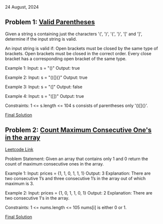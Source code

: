 24 August, 2024

## Problem 1: [Valid Parentheses](https://leetcode.com/problems/valid-parentheses/description/)

Given a string s containing just the characters '(', ')', '{', '}', '[' and ']', determine if the input string is valid.

An input string is valid if:
Open brackets must be closed by the same type of brackets.
Open brackets must be closed in the correct order.
Every close bracket has a corresponding open bracket of the same type.
 

Example 1:
Input: s = "()"
Output: true

Example 2:
Input: s = "()[]{}"
Output: true

Example 3:
Input: s = "(]"
Output: false

Example 4:
Input: s = "([])"
Output: true

Constraints:
1 <= s.length <= 104
s consists of parentheses only '()[]{}'.

[Final Solution](https://leetcode.com/problems/valid-parentheses/submissions/1366885507)


## Problem 2: [Count Maximum Consecutive One's in the array](https://takeuforward.org/data-structure/count-maximum-consecutive-ones-in-the-array/)
[Leetcode Link](https://leetcode.com/problems/max-consecutive-ones/)

Problem Statement: Given an array that contains only 1 and 0 return the count of maximum consecutive ones in the array.

Example 1:
Input: prices = {1, 1, 0, 1, 1, 1}
Output: 3
Explanation: There are two consecutive 1’s and three consecutive 1’s in the array out of which maximum is 3.

Example 2:
Input: prices = {1, 0, 1, 1, 0, 1} 
Output: 2
Explanation: There are two consecutive 1's in the array. 

Constraints:
1 <= nums.length <= 105
nums[i] is either 0 or 1.

[Final Solution](https://leetcode.com/problems/max-consecutive-ones/submissions/1366566045)